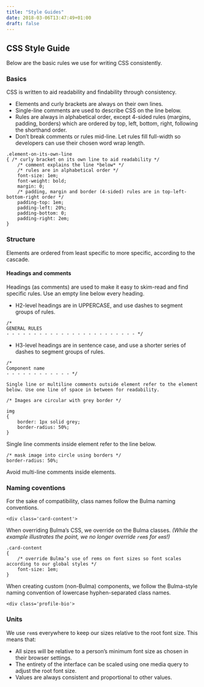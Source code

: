 ```yaml
---
title: "Style Guides"
date: 2018-03-06T13:47:49+01:00
draft: false
---
```


## CSS Style Guide

Below are the basic rules we use for writing CSS consistently.

### Basics

CSS is written to aid readability and findability through consistency.

* Elements and curly brackets are always on their own lines.
* Single-line comments are used to describe CSS on the line below.
* Rules are always in alphabetical order, except 4-sided rules (margins, padding, borders) which are ordered by top, left, bottom, right, following the shorthand order. 
* Don’t break comments or rules mid-line. Let rules fill full-width so developers can use their chosen word wrap length.

```
.element-on-its-own-line
{ /* curly bracket on its own line to aid readability */
    /* comment explains the line *below* */
    /* rules are in alphabetical order */
    font-size: 1em;
    font-weight: bold;
    margin: 0;
    /* padding, margin and border (4-sided) rules are in top-left-bottom-right order */
    padding-top: 1em;
    padding-left: 20%;
    padding-bottom: 0;
    padding-right: 2em;
}
```

### Structure

Elements are ordered from least specific to more specific, according to the cascade.

#### Headings and comments

Headings (as comments) are used to make it easy to skim-read and find specific rules. Use an empty line below every heading.

* H2-level headings are in UPPERCASE, and use dashes to segment groups of rules.

```
/* 
GENERAL RULES
- - - - - - - - - - - - - - - - - - - - - - - - */
```

* H3-level headings are in sentence case, and use a shorter series of dashes to segment groups of rules.

```
/*
Component name
- - - - - - - - - - - - */

Single line or multiline comments outside element refer to the element below. Use one line of space in between for readability.

/* Images are circular with grey border */

img
{
    border: 1px solid grey;
    border-radius: 50%;
}
```

Single line comments inside element refer to the line below.

```
/* mask image into circle using borders */
border-radius: 50%;
```

Avoid multi-line comments inside elements.

### Naming coventions

For the sake of compatibility, class names follow the Bulma naming conventions.

```
<div class='card-content'>
```

When overriding Bulma’s CSS, we override on the Bulma classes. *(While the example illustrates the point, we no longer override `rem`s for `em`s!)*

```
.card-content
{
    /* override Bulma’s use of rems on font sizes so font scales according to our global styles */
    font-size: 1em;
}
```

When creating custom (non-Bulma) components, we follow the Bulma-style naming convention of lowercase hyphen-separated class names.

```
<div class='profile-bio'>
```

### Units

We use `rem`s everywhere to keep our sizes relative to the root font size. This means that:

* All sizes will be relative to a person’s minimum font size as chosen in their browser settings.
* The entirety of the interface can be scaled using one media query to adjust the root font size.
* Values are always consistent and proportional to other values.